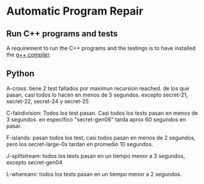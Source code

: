 # Automatic Program Repair

## Run C++ programs and tests
A requirement to run the C++ programs and the testings is to have installed the [g++ compiler]().

## Python
A-cross: tiene 2 test fallados por maximun recursion reached. de los que pasan, casi todos lo hacen en menos de 5 segundos. excepto secret-21, secret-22, secret-24 y secret-25

C-fairdivision: Todos los test pasan. Casi todos los tests pasan en menos de 3 segundos. en específico "secret-gen06" tarda aprox 60 segundos en pasar.

F-islands: pasan todos los test, casi todos pasan en menos de 2 segundos, pero los secret-large-0x tardan en promedio 10 segundos.

J-splitstream: todos los tests pasan en un tiempo menor a 3 segundos, excepto secret-gen04

L-whereami: todos los tests pasan en un tiempo menor a 2 segundos.




